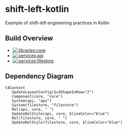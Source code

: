 # shift-left-kotlin
Example of shift-left engineering practices in Kotlin       

## Build Overview

- [![:libraries:core](https://github.com/albertlatacz/shift-left-kotlin/actions/workflows/core-build.yml/badge.svg)](https://github.com/albertlatacz/shift-left-kotlin/actions/workflows/core-build.yml)
- [![:services:api](https://github.com/albertlatacz/shift-left-kotlin/actions/workflows/api-build.yml/badge.svg)](https://github.com/albertlatacz/shift-left-kotlin/actions/workflows/api-build.yml)
- [![:services:filestore](https://github.com/albertlatacz/shift-left-kotlin/actions/workflows/filestore-build.yml/badge.svg)](https://github.com/albertlatacz/shift-left-kotlin/actions/workflows/filestore-build.yml)

## Dependency Diagram

```mermaid
C4Context        
   UpdateLayoutConfig($c4ShapeInRow="2")                           
   Component(core, "core")
   System(api, "api")
   System(filestore, "filestore")
   Rel(api, core, " ") 
   UpdateRelStyle(api, core, $lineColor="blue")
   Rel(filestore, core, " ") 
   UpdateRelStyle(filestore, core, $lineColor="blue")                
```